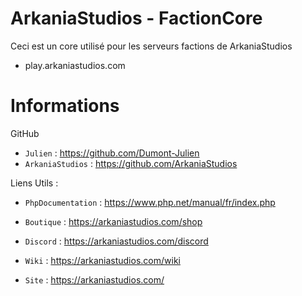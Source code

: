 # ArkaniaStudios - FactionCore

Ceci est un core utilisé pour les serveurs factions de ArkaniaStudios

- play.arkaniastudios.com

# Informations

GitHub
- ``Julien`` : https://github.com/Dumont-Julien
- ``ArkaniaStudios`` : https://github.com/ArkaniaStudios

Liens Utils :

- ``PhpDocumentation`` : https://www.php.net/manual/fr/index.php


- ``Boutique`` : https://arkaniastudios.com/shop
- ``Discord`` : https://arkaniastudios.com/discord
- ``Wiki`` : https://arkaniastudios.com/wiki
- ``Site`` : https://arkaniastudios.com/
